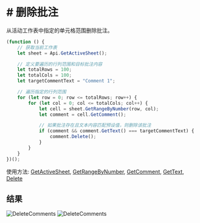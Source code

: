 # # 删除批注

从活动工作表中指定的单元格范围删除批注。

```ts
(function () {
    // 获取当前工作表
    let sheet = Api.GetActiveSheet();

    // 定义要遍历的行列范围和目标批注内容
    let totalRows = 100;
    let totalCols = 100;
    let targetCommentText = "Comment 1";

    // 遍历指定的行列范围
    for (let row = 0; row <= totalRows; row++) {
        for (let col = 0; col <= totalCols; col++) {
            let cell = sheet.GetRangeByNumber(row, col);
            let comment = cell.GetComment();

            // 如果批注存在且文本内容匹配预设值，则删除该批注
            if (comment && comment.GetText() === targetCommentText) {
                comment.Delete();
            }
        }
    }
})();
```

使用方法: [GetActiveSheet](../../../../office-api/usage-api/spreadsheet-api/Api/Methods/GetActiveSheet.md), [GetRangeByNumber](../../../../office-api/usage-api/spreadsheet-api/ApiWorksheet/Methods/GetRangeByNumber.md), [GetComment](../../../../office-api/usage-api/spreadsheet-api/ApiRange/Methods/GetComment.md), [GetText](../../../../office-api/usage-api/spreadsheet-api/ApiComment/Methods/GetText.md), [Delete](../../../../office-api/usage-api/spreadsheet-api/ApiComment/Methods/Delete.md)

## 结果

![DeleteComments](/assets/images/plugins/delete-comments.png#gh-light-mode-only)
![DeleteComments](/assets/images/plugins/delete-comments.dark.png#gh-dark-mode-only)
